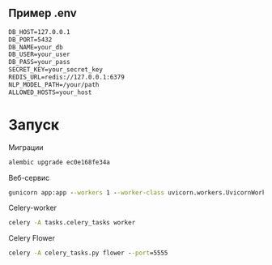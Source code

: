 ## Пример .env
```cmd
DB_HOST=127.0.0.1
DB_PORT=5432
DB_NAME=your_db
DB_USER=your_user
DB_PASS=your_pass
SECRET_KEY=your_secret_key
REDIS_URL=redis://127.0.0.1:6379
NLP_MODEL_PATH=/your/path
ALLOWED_HOSTS=your_host
```

# Запуск
Миграции
```cmd
alembic upgrade ec0e168fe34a
```
Веб-сервис
```cmd
gunicorn app:app --workers 1 --worker-class uvicorn.workers.UvicornWorker --bind=0.0.0.0:5000
```
Celery-worker
```cmd
celery -A tasks.celery_tasks worker
```
Celery Flower
```cmd
celery -A celery_tasks.py flower --port=5555
```